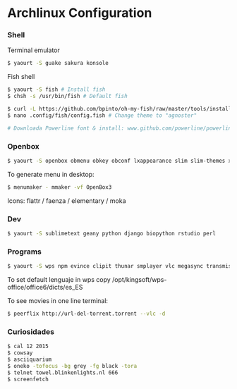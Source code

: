 # Archlinux Configuration

### Shell
Terminal emulator
```bash
$ yaourt -S guake sakura konsole
```

Fish shell
```bash
$ yaourt -S fish # Install fish
$ chsh -s /usr/bin/fish # Default fish

$ curl -L https://github.com/bpinto/oh-my-fish/raw/master/tools/install.fish | fish # Install oh-my-fish
$ nano .config/fish/config.fish # Change theme to "agnoster"

# Downloada Powerline font & install: www.github.com/powerline/powerline
```


### Openbox
```bash
$ yaourt -S openbox obmenu obkey obconf lxappearance slim slim-themes xorg-xev menumaker nitrogen tint2 pnmixer xscreensaver gmrun lxrandr plank 
```

To generate menu in desktop: 
```bash
$ menumaker - mmaker -vf OpenBox3
```

Icons: flattr / faenza / elementary / moka


### Dev
```bash
$ yaourt -S sublimetext geany python django biopython rstudio perl
```

### Programs
```bash
$ yaourt -S wps npm evince clipit thunar smplayer vlc megasync transmission mlocate xdiskusage scrot popcorntime 
```

To set default lenguaje in wps copy /opt/kingsoft/wps-office/office6/dicts/es_ES

To see movies in one line terminal:
```bash
$ peerflix http://url-del-torrent.torrent --vlc -d
```

### Curiosidades
```bash
$ cal 12 2015
$ cowsay
$ asciiquarium
$ oneko -tofocus -bg grey -fg black -tora
$ telnet towel.blinkenlights.nl 666
$ screenfetch
```
